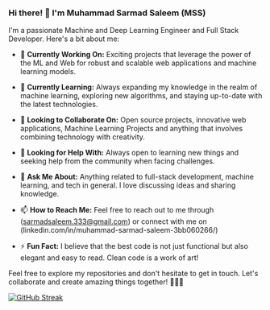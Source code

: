 ### Hi there! 👋 I'm  Muhammad Sarmad Saleem (MSS)

I'm a passionate Machine and Deep Learning Engineer and Full Stack Developer. Here's a bit about me:

- 🔭 **Currently Working On:** Exciting projects that leverage the power of the ML and Web for robust and scalable web applications and machine learning models.

- 🌱 **Currently Learning:** Always expanding my knowledge in the realm of machine learning, exploring new algorithms, and staying up-to-date with the latest technologies.

- 👯 **Looking to Collaborate On:** Open source projects, innovative web applications, Machine Learning Projects and anything that involves combining technology with creativity.

- 🤔 **Looking for Help With:** Always open to learning new things and seeking help from the community when facing challenges.

- 💬 **Ask Me About:** Anything related to full-stack development, machine learning, and tech in general. I love discussing ideas and sharing knowledge.

- 📫 **How to Reach Me:** Feel free to reach out to me through (sarmadsaleem.333@gmail.com) or connect with me on (linkedin.com/in/muhammad-sarmad-saleem-3bb060266/)


- ⚡ **Fun Fact:** I believe that the best code is not just functional but also elegant and easy to read. Clean code is a work of art!

 Feel free to explore my repositories and don't hesitate to get in touch. Let's collaborate and create amazing things together! 👨‍💻✨


 

[![GitHub Streak](https://streak-stats.demolab.com/?user=sarmadsaleem333&theme=dark)](https://git.io/streak-stats)




